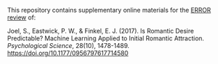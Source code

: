 This repository contains supplementary online materials for the [ERROR review](https://error.reviews/reviews/joel-et-al-2017/) of:

Joel, S., Eastwick, P. W., & Finkel, E. J. (2017). Is Romantic Desire Predictable? Machine Learning Applied to Initial Romantic Attraction. *Psychological Science*, 28(10), 1478-1489. <https://doi.org/10.1177/0956797617714580>

